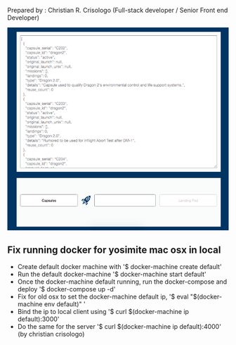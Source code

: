 Prepared by : Christian R. Crisologo (Full-stack developer / Senior Front end Developer)

![Working Demo Screenshot](demo-screenshot.png)

## Fix running docker for yosimite mac osx in local

- Create default docker machine with '\$ docker-machine create default'
- Run the default docker-machine '\$ docker-machine start default'
- Once the docker-machine default running, run the docker-compose and deploy '\$ docker-compose up -d'
- Fix for old osx to set the docker-machine default ip, '$ eval "$(docker-machine env default)" '
- Bind the ip to local client using '$ curl $(docker-machine ip default):3000'
- Do the same for the server '$ curl $(docker-machine ip default):4000'
  (by christian crisologo)

